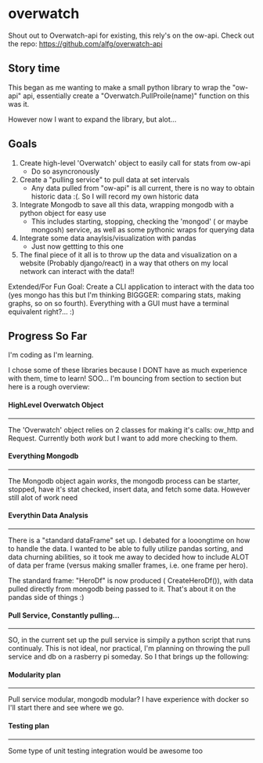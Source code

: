 # overwatch

Shout out to Overwatch-api for existing, this rely's on the ow-api.
Check out the repo: https://github.com/alfg/overwatch-api

## Story time
This began as me wanting to make a small python library to wrap the "ow-api" api, essentially create a "Overwatch.PullProile(name)" function on this was it. 

However now I want to expand the library, but alot...

## Goals 
1. Create high-level 'Overwatch' object to easily call for stats from ow-api
      - Do so asyncronously
2. Create a "pulling service" to pull data at set intervals 
   - Any data pulled from "ow-api" is all current, there is no way to obtain historic data :(. So I will record my own historic data
3. Integrate Mongodb to save all this data, wrapping mongodb with a python object for easy use
   - This includes starting, stopping, checking the 'mongod' ( or maybe mongosh) service, as well as some pythonic wraps for querying data 
4. Integrate some data anaylsis/visualization with pandas 
   - Just now gettting to this one
5. The final piece of it all is to throw up the data and visualization on a website (Probably django/react) in a way that others on my local network can interact with the data!!

Extended/For Fun Goal: Create a CLI application to interact with the data too (yes mongo has this but I'm thinking BIGGGER: comparing stats, making graphs, so on so fourth). Everything with a GUI must have a terminal equivalent right?... :)


## Progress So Far 
I'm coding as I'm learning.

I chose some of these libraries because I DONT have as much experience with them, time to learn! SOO... I'm bouncing from section to section but here is a rough overview:

#### HighLevel Overwatch Object
-------------------------------
The 'Overwatch' object relies on 2 classes for making it's calls: ow_http and Request. Currently both *work* but I want to add more checking to them. 

#### Everything Mongodb
-------------------------------
The Mongodb object again *works*, the mongodb process can be starter, stopped, have it's stat checked, insert data, and fetch some data. However still alot of work need 

#### Everythin Data Analysis 
-----------------------------
There is a "standard dataFrame" set up. I debated for a looongtime on how to handle the data. I wanted to be able to fully utilize pandas sorting, and data churning abilities, so it took me away to decided how to include ALOT of data per frame (versus making smaller frames, i.e. one frame per hero).

The standard frame: "HeroDf" is now produced ( CreateHeroDf()), with data pulled directly from mongodb being passed to it. That's about it on the pandas side of things :) 

#### Pull Service, Constantly pulling...
----------------------------------------
SO, in the current set up the pull service is simpily a python script that runs continualy. This is not ideal, nor practical, I'm planning on throwing the pull service and db on a rasberry pi someday. So I that brings up the following:

#### Modularity plan 
--------------------
Pull service modular, mongodb modular? I have experience with docker so I'll start there and see where we go. 


#### Testing plan
-----------------
Some type of unit testing integration would be awesome too 






